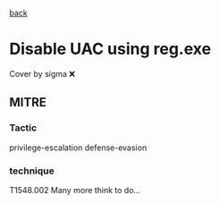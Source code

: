 [back](../index.md)
# Disable UAC using reg.exe
Cover by sigma :x: 
## MITRE
### Tactic
privilege-escalation
defense-evasion
### technique
T1548.002
Many more think to do...